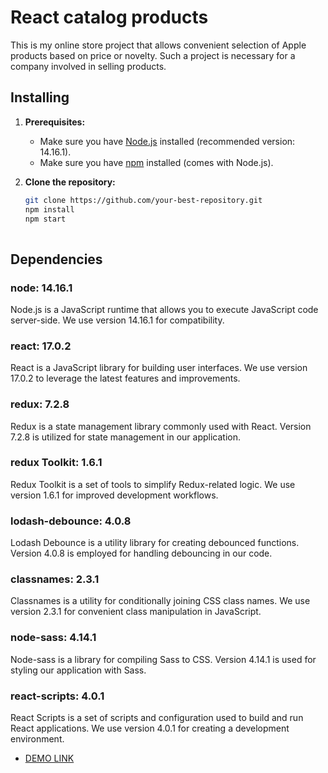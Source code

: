 # React catalog products

This is my online store project that allows convenient selection of Apple products based on price or novelty. Such a project is necessary for a company involved in selling products.

## Installing

1. **Prerequisites:**
   - Make sure you have [Node.js](https://nodejs.org/) installed (recommended version: 14.16.1).
   - Make sure you have [npm](https://www.npmjs.com/) installed (comes with Node.js).

2. **Clone the repository:**
   ```bash
   git clone https://github.com/your-best-repository.git
   npm install
   npm start
  
## Dependencies
### node: 14.16.1
Node.js is a JavaScript runtime that allows you to execute JavaScript code server-side. We use version 14.16.1 for compatibility.

### react: 17.0.2
React is a JavaScript library for building user interfaces. We use version 17.0.2 to leverage the latest features and improvements.

### redux: 7.2.8
Redux is a state management library commonly used with React. Version 7.2.8 is utilized for state management in our application.

### redux Toolkit: 1.6.1
Redux Toolkit is a set of tools to simplify Redux-related logic. We use version 1.6.1 for improved development workflows.

### lodash-debounce: 4.0.8
Lodash Debounce is a utility library for creating debounced functions. Version 4.0.8 is employed for handling debouncing in our code.

### classnames: 2.3.1
Classnames is a utility for conditionally joining CSS class names. We use version 2.3.1 for convenient class manipulation in JavaScript.

### node-sass: 4.14.1
Node-sass is a library for compiling Sass to CSS. Version 4.14.1 is used for styling our application with Sass.

### react-scripts: 4.0.1
React Scripts is a set of scripts and configuration used to build and run React applications. We use version 4.0.1 for creating a development environment.


- [DEMO LINK](https://rodionsav.github.io/react_catalog-phone/)
